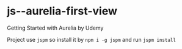 # js--aurelia-first-view
Getting Started with Aurelia by Udemy

Project use `jspm` so install it by `npm i -g jspm` and run `jspm install`
